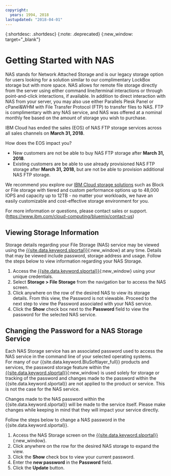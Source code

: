 ```yaml
---
copyright:
  years: 1994, 2018
lastupdated: "2018-04-01"
---
```

{:shortdesc: .shortdesc}
{:note: .deprecated}
{:new_window: target="_blank"}

# Getting Started with NAS

NAS stands for Network Attached Storage and is our legacy storage option for users looking for a solution similar to our complimentary LockBox storage but with more space.  NAS allows for remote file storage directly from the server using either command line/terminal interactions or through point-and-click interactions, if available.  In addition to direct interaction with NAS from your server, you may also use either Parallels Plesk Panel or cPanel&WHM with File Transfer Protocol (FTP) to transfer files to NAS.  FTP is complimentary with any NAS service, and NAS was offered at a nominal monthly fee based on the amount of storage you wish to purchase.

IBM Cloud has ended the sales (EOS) of NAS FTP storage services across all sales channels on **March 31, 2018**.

How does the EOS impact you?

- New customers are not be able to buy NAS FTP storage after **March 31, 2018**.
- Existing customers are be able to use already provisioned NAS FTP storage after **March 31, 2018**, but are not be able to provision additional NAS FTP storage.

We recommend you explore our [IBM Cloud storage solutions](https://www.ibm.com/cloud/storage) such as Block or File storage with tiered and custom performance options up to 48,000 IOPS and capacity up to 12TB - no matter your workloads, we have an easily customizable and cost-effective storage environment for you.

For more information or questions, please contact sales or support. <br />
(https://www.ibm.com/cloud-computing/bluemix/contact-us)


## Viewing Storage Information

Storage details regarding your File Storage (NAS) service may be viewed using the [{{site.data.keyword.slportal}}](https://control.softlayer.com/){:new_window} at any time.  Details that may be viewed include password, storage address and usage. Follow the steps below to view information regarding your NAS Storage.

1. Access the [{{site.data.keyword.slportal}}](https://control.softlayer.com/){:new_window} using your unique credentials.
2. Select **Storage > File Storage** from the navigation bar to access the NAS screen.
2. Click anywhere on the row of the desired NAS to view its storage details.  From this view, the Password is not viewable.  Proceed to the next step to view the Password associated with your NAS service.
3. Click the **Show** check box next to the **Password**  field to view the password for the selected NAS service.

## Changing the Password for a NAS Storage Service

Each NAS Storage service has an associated password used to access the NAS service in the command line of your selected operating systems.  
For many of our {{site.data.keyword.BluSoftlayer_full}} products and services, the password storage feature within the [{{site.data.keyword.slportal}}](https://control.softlayer.com/){:new_window} is used solely for storage or tracking of the password and changes made to the password within the {{site.data.keyword.slportal}} are not applied to the product or service. This is not the case for the NAS service.

Changes made to the NAS password within the {{site.data.keyword.slportal}} will be made to the service itself.  Please make changes while keeping in mind that they will impact your service directly.

Follow the steps below to change a NAS password in the {{site.data.keyword.slportal}}.

1. Access the NAS Storage screen on the [{{site.data.keyword.slportal}}](https://control.softlayer.com/){:new_window}.
2. Click anywhere on the row for the desired NAS storage to expand the view.
3. Click the **Show** check box to view your current password.
4. Enter the **new password** in the **Password** field.
5. Click the **Update** button.
